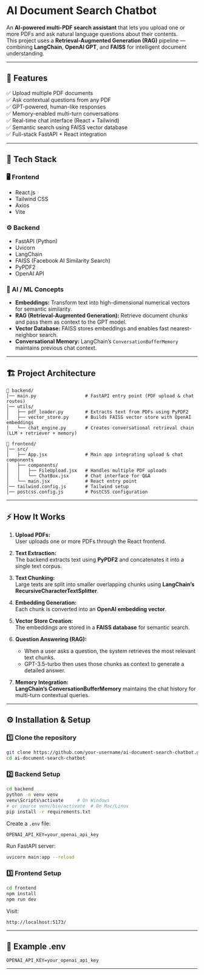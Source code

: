 #  AI Document Search Chatbot

An **AI-powered multi-PDF search assistant** that lets you upload one or more PDFs and ask natural language questions about their contents.  
This project uses a **Retrieval-Augmented Generation (RAG)** pipeline — combining **LangChain**, **OpenAI GPT**, and **FAISS** for intelligent document understanding.

---

## 🚀 Features

✅ Upload multiple PDF documents  
✅ Ask contextual questions from any PDF  
✅ GPT-powered, human-like responses  
✅ Memory-enabled multi-turn conversations  
✅ Real-time chat interface (React + Tailwind)  
✅ Semantic search using FAISS vector database  
✅ Full-stack FastAPI + React integration  

---

## 🧩 Tech Stack

### 🖥 Frontend
- React.js  
- Tailwind CSS  
- Axios  
- Vite  

### ⚙️ Backend
- FastAPI (Python)
- Uvicorn
- LangChain
- FAISS (Facebook AI Similarity Search)
- PyPDF2
- OpenAI API  

### 🧠 AI / ML Concepts
- **Embeddings:** Transform text into high-dimensional numerical vectors for semantic similarity.
- **RAG (Retrieval-Augmented Generation):** Retrieve document chunks and pass them as context to the GPT model.
- **Vector Database:** FAISS stores embeddings and enables fast nearest-neighbor search.
- **Conversational Memory:** LangChain’s `ConversationBufferMemory` maintains previous chat context.

---

## 🏗️ Project Architecture

```
📂 backend/
│── main.py                  # FastAPI entry point (PDF upload & chat routes)
│── utils/
│   ├── pdf_loader.py        # Extracts text from PDFs using PyPDF2
│   ├── vector_store.py      # Builds FAISS vector store with OpenAI embeddings
│   └── chat_engine.py       # Creates conversational retrieval chain (LLM + retriever + memory)

📂 frontend/
│── src/
│   ├── App.jsx              # Main app integrating upload & chat components
│   ├── components/
│   │   ├── FileUpload.jsx   # Handles multiple PDF uploads
│   │   └── ChatBox.jsx      # Chat interface for Q&A
│   └── main.jsx             # React entry point
│── tailwind.config.js       # Tailwind setup
│── postcss.config.js        # PostCSS configuration
```

---

## ⚡ How It Works

1. **Upload PDFs:**  
   User uploads one or more PDFs through the React frontend.

2. **Text Extraction:**  
   The backend extracts text using **PyPDF2** and concatenates it into a single text corpus.

3. **Text Chunking:**  
   Large texts are split into smaller overlapping chunks using **LangChain’s RecursiveCharacterTextSplitter**.

4. **Embedding Generation:**  
   Each chunk is converted into an **OpenAI embedding vector**.

5. **Vector Store Creation:**  
   The embeddings are stored in a **FAISS database** for semantic search.

6. **Question Answering (RAG):**  
   - When a user asks a question, the system retrieves the most relevant text chunks.  
   - GPT-3.5-turbo then uses those chunks as context to generate a detailed answer.

7. **Memory Integration:**  
   **LangChain’s ConversationBufferMemory** maintains the chat history for multi-turn contextual queries.

---

## ⚙️ Installation & Setup

### 1️⃣ Clone the repository
```bash
git clone https://github.com/your-username/ai-document-search-chatbot.git
cd ai-document-search-chatbot
```

### 2️⃣ Backend Setup
```bash
cd backend
python -m venv venv
venv\Scripts\activate     # On Windows
# or source venv/bin/activate  # On Mac/Linux
pip install -r requirements.txt
```

Create a `.env` file:
```
OPENAI_API_KEY=your_openai_api_key
```

Run FastAPI server:
```bash
uvicorn main:app --reload
```

### 3️⃣ Frontend Setup
```bash
cd frontend
npm install
npm run dev
```

Visit:
```
http://localhost:5173/
```

---

## 🧾 Example .env
```
OPENAI_API_KEY=your_openai_api_key
```

---

